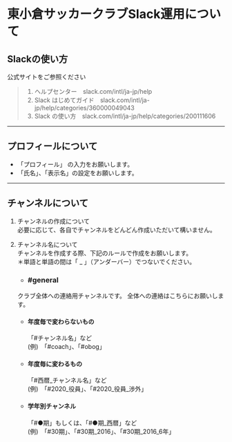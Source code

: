# 東小倉サッカークラブSlack運用について
## Slackの使い方
  公式サイトをご参照ください
  > 1. ヘルプセンター　slack.com/intl/ja-jp/help
  > 2. Slack はじめてガイド　slack.com/intl/ja-jp/help/categories/360000049043  
  > 3. Slack の使い方　slack.com/intl/ja-jp/help/categories/200111606
---

## プロフィールについて
- 「プロフィール」 の入力をお願いします。
- 「氏名」、「表示名」の設定をお願いします。

---

## チャンネルについて
1. チャンネルの作成について  
    必要に応じて、各自でチャンネルをどんどん作成いただいて構いません。
    
2. チャンネル名について  
   チャンネルを作成する際、下記のルールで作成をお願いします。  
   ＊単語と単語の間は「 _ 」（アンダーバー）でつないでください。  

   - ### #general  
    クラブ全体への連絡用チャンネルです。
    全体への連絡はこちらにお願いします。  

   - #### 年度毎で変わらないもの
     「#チャンネル名」など  
     (例)　「#coach」、「#obog」

   - #### 年度毎に変わるもの
     「#西暦_チャンネル名」など  
     (例)　「#2020_役員」、「#2020_役員_渉外」

   - #### 学年別チャンネル
     「#●期」もしくは、「#●期_西暦」など  
     (例)　「#30期」、「#30期_2016」、「#30期_2016_6年」
